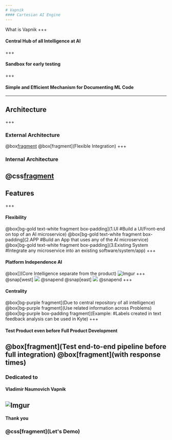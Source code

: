 ```yaml
---
# Vapnik
#### Cartesian AI Engine
---
```

What is Vapnik
+++
#### Central Hub of all Intelligence at AI
+++
#### Sandbox for early testing
+++
#### Simple and Efficient Mechanism for Documenting ML Code
---
## Architecture
+++
### External Architecture
@box[fragment](![Imgur](https://i.imgur.com/GzzDhjC.png))
@box[fragment](Flexible Integration)
+++
### Internal Architecture
@css[fragment](![Imgur](https://i.imgur.com/G19f8Ky.png))
---
## Features
+++
#### Flexibility
@box[bg-gold text-white fragment box-padding](1.UI #Build a UI/Front-end on top of an AI microservice)
@box[bg-gold text-white fragment box-padding](2.APP #Build an App that uses any of the AI microservice)
@box[bg-gold text-white fragment box-padding](3.Existing System #Integrate any microservice into an existing software/system/app)
+++
#### Platform Independence AI
@box[](Core Intelligence separate from the product)
![Imgur](https://i.imgur.com/7eJk4YI.png)
+++
@snap[west]
![](https://i.imgur.com/kYXmBTD.png)
@snapend
@snap[east]
![](https://i.imgur.com/JSoVXpr.png)
@snapend
+++
#### Centrality
@box[bg-purple fragment](Due to central repository of all intelligence)
@box[bg-purple fragment](Use related information across Problems)
@box[bg-purple box-padding fragment](Example: #Labels created in text feedback analysis can be used in Kyte)
+++
#### Test Product even before Full Product Development
@box[fragment](Test end-to-end pipeline before full integration)
@box[fragment](with response times)
---
### Dedicated to
#### Vladimir Naumovich Vapnik
![Imgur](https://i.imgur.com/59J5hT1.png)
---
#### Thank you
### @css[fragment](Let's Demo)
